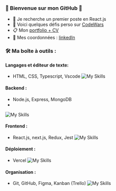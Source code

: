 
### 👋 Bienvenue sur mon GitHub 👋
- 👯 Je recherche un premier poste en React.js
- :pushpin: Voici quelques défis perso sur [CodeWars](https://www.codewars.com/users/debuyer) 
- 📋 Mon [portfolio + CV](talentsenaction.fr) 
- :newspaper: Mes coordonnées : [linkedIn](https://www.linkedin.com/in/benoitdebuyer/)

### :hammer_and_wrench: Ma boîte à outils :
#### Langages et éditeur de texte: 
- HTML, CSS, Typescript, Vscode
![My Skills](https://skillicons.dev/icons?i=html,css,js,ts,vscode)

#### Backend : 
- Node.js, Express, MongoDB
- 
![My Skills](https://skillicons.dev/icons?i=nodejs,express,mongodb) 

#### Frontend : 
- React.js, next.js, Redux, Jest
![My Skills](https://skillicons.dev/icons?i=react,nextjs,redux,jest)

#### Déploiement : 
- Vercel
![My Skills](https://skillicons.dev/icons?i=vercel)


#### Organisation : 
- Git, GitHub, Figma, Kanban (Trello)
![My Skills](https://skillicons.dev/icons?i=git,github,figma)
